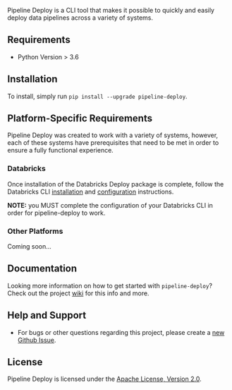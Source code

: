 Pipeline Deploy is a CLI tool that makes it possible to quickly and easily deploy data pipelines across a variety of systems.

## Requirements
* Python Version > 3.6

## Installation

To install, simply run `pip install --upgrade pipeline-deploy`.

## Platform-Specific Requirements
Pipeline Deploy was created to work with a variety of systems, however, each of these systems have prerequisites that need to be met in order to ensure a fully functional experience.

### Databricks
Once installation of the Databricks Deploy package is complete, follow the Databricks CLI [installation](https://github.com/databricks/databricks-cli#installation) and [configuration](https://docs.databricks.com/dev-tools/cli/index.html#set-up-authentication) instructions.

**NOTE:** you MUST complete the configuration of your Databricks CLI in order for pipeline-deploy to work.

### Other Platforms
Coming soon...

## Documentation

Looking more information on how to get started with `pipeline-deploy`? Check out the project [wiki](https://github.com/comcast/pipeline-deploy/wiki) for this info and more.

## Help and Support

* For bugs or other questions regarding this project, please create a [new Github Issue](https://github.com/comcast/pipeline-deploy/issues/new/choose).

## License
Pipeline Deploy is licensed under the [Apache License, Version 2.0](LICENSE).